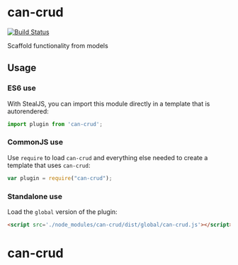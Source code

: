 # can-crud

[![Build Status](https://travis-ci.org/canjs/can-crud.svg?branch=master)](https://travis-ci.org/canjs/can-crud)

Scaffold functionality from models

## Usage

### ES6 use

With StealJS, you can import this module directly in a template that is autorendered:

```js
import plugin from 'can-crud';
```

### CommonJS use

Use `require` to load `can-crud` and everything else
needed to create a template that uses `can-crud`:

```js
var plugin = require("can-crud");
```

### Standalone use

Load the `global` version of the plugin:

```html
<script src='./node_modules/can-crud/dist/global/can-crud.js'></script>
```
# can-crud
